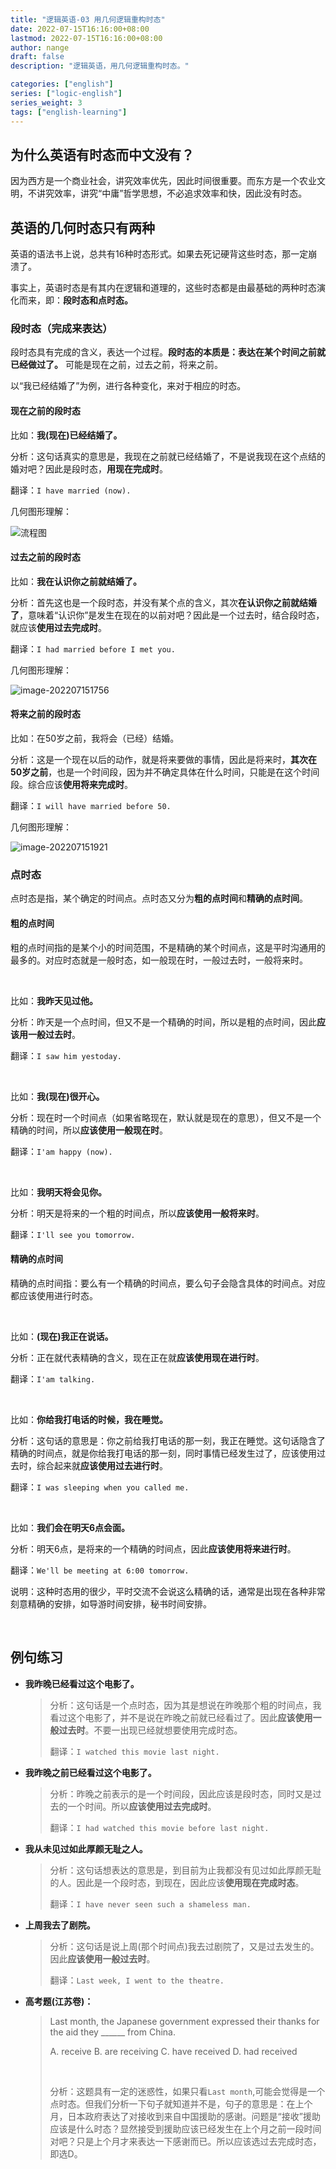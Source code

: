 ```yaml
---
title: "逻辑英语-03 用几何逻辑重构时态"
date: 2022-07-15T16:16:00+08:00
lastmod: 2022-07-15T16:16:00+08:00
author: nange
draft: false
description: "逻辑英语，用几何逻辑重构时态。"

categories: ["english"]
series: ["logic-english"]
series_weight: 3
tags: ["english-learning"]
---
```


## 为什么英语有时态而中文没有？

因为西方是一个商业社会，讲究效率优先，因此时间很重要。而东方是一个农业文明，不讲究效率，讲究“中庸”哲学思想，不必追求效率和快，因此没有时态。

## 英语的几何时态只有两种

英语的语法书上说，总共有16种时态形式。如果去死记硬背这些时态，那一定崩溃了。

事实上，英语时态是有其内在逻辑和道理的，这些时态都是由最基础的两种时态演化而来，即：**段时态和点时态。**

### 段时态（完成来表达）

段时态具有完成的含义，表达一个过程。**段时态的本质是：表达在某个时间之前就已经做过了。** 可能是现在之前，过去之前，将来之前。

以“我已经结婚了”为例，进行各种变化，来对于相应的时态。

#### 现在之前的段时态

比如：**我(现在)已经结婚了。**

分析：这句话真实的意思是，我现在之前就已经结婚了，不是说我现在这个点结的婚对吧？因此是段时态，**用现在完成时**。

翻译：`I have married (now). `

几何图形理解：

![流程图](/images/image-202207151720.jpg)

#### 过去之前的段时态

比如：**我在认识你之前就结婚了。**

分析：首先这也是一个段时态，并没有某个点的含义，其次**在认识你之前就结婚了**，意味着“认识你”是发生在现在的以前对吧？因此是一个过去时，结合段时态，就应该**使用过去完成时**。

翻译：`I had married before I met you.`

几何图形理解：

![image-202207151756](/images/image-202207151756-16578791723263.jpg)

#### 将来之前的段时态

比如：在50岁之前，我将会（已经）结婚。

分析：这是一个现在以后的动作，就是将来要做的事情，因此是将来时，**其次在50岁之前**，也是一个时间段，因为并不确定具体在什么时间，只能是在这个时间段。综合应该**使用将来完成时**。

翻译：`I will have married before 50.`

几何图形理解：

![image-202207151921](/images/image-202207151921.jpg)



### 点时态

点时态是指，某个确定的时间点。点时态又分为**粗的点时间**和**精确的点时间**。

#### 粗的点时间

粗的点时间指的是某个小的时间范围，不是精确的某个时间点，这是平时沟通用的最多的。对应时态就是一般时态，如一般现在时，一般过去时，一般将来时。

<br/>

比如：**我昨天见过他。**

分析：昨天是一个点时间，但又不是一个精确的时间，所以是粗的点时间，因此**应该用一般过去时**。

翻译：`I saw him yestoday.`

<br/>

比如：**我(现在)很开心。**

分析：现在时一个时间点（如果省略现在，默认就是现在的意思），但又不是一个精确的时间，所以**应该使用一般现在时**。

翻译：`I'am happy (now).`

<br/>

比如：**我明天将会见你。**

分析：明天是将来的一个粗的时间点，所以**应该使用一般将来时**。

翻译：`I'll see you tomorrow.`

#### 精确的点时间

精确的点时间指：要么有一个精确的时间点，要么句子会隐含具体的时间点。对应都应该使用进行时态。

<br/>

比如：**(现在)我正在说话。**

分析：正在就代表精确的含义，现在正在就**应该使用现在进行时**。

翻译：`I'am talking.`

<br/>

比如：**你给我打电话的时候，我在睡觉。**

分析：这句话的意思是：你之前给我打电话的那一刻，我正在睡觉。这句话隐含了精确的时间点，就是你给我打电话的那一刻，同时事情已经发生过了，应该使用过去时，综合起来就**应该使用过去进行时**。

翻译：`I was sleeping when you called me.`

<br/>

比如：**我们会在明天6点会面。**

分析：明天6点，是将来的一个精确的时间点，因此**应该使用将来进行时**。

翻译：`We'll be meeting at 6:00 tomorrow.`

说明：这种时态用的很少，平时交流不会说这么精确的话，通常是出现在各种非常刻意精确的安排，如导游时间安排，秘书时间安排。

<br/>

## 例句练习

* **我昨晚已经看过这个电影了。**

  > 分析：这句话是一个点时态，因为其是想说在昨晚那个粗的时间点，我看过这个电影了，并不是说在昨晚之前就已经看过了。因此**应该使用一般过去时**。不要一出现已经就想要使用完成时态。
  >
  > 翻译：`I watched this movie last night.`

* **我昨晚之前已经看过这个电影了。**

  > 分析：昨晚之前表示的是一个时间段，因此应该是段时态，同时又是过去的一个时间。所以**应该使用过去完成时**。
  >
  > 翻译：`I had watched this movie before last night.`

* **我从未见过如此厚颜无耻之人。**

  > 分析：这句话想表达的意思是，到目前为止我都没有见过如此厚颜无耻的人。因此是一个段时态，到现在，因此应该**使用现在完成时态**。
  >
  > 翻译：`I have never seen such a shameless man.`

* **上周我去了剧院。**

  > 分析：这句话是说上周(那个时间点)我去过剧院了，又是过去发生的。因此**应该使用一般过去时**。
  >
  > 翻译：`Last week, I went to the theatre.`

* **高考题(江苏卷)：**

  > Last month, the Japanese government expressed their thanks for the aid they ______ from China.
  >
  > A. receive 	B. are receiving     C. have received	D. had received
  >
  > <br/>
  >
  > 分析：这题具有一定的迷惑性，如果只看`Last month`,可能会觉得是一个点时态。但我们分析一下句子就知道并不是，句子的意思是：在上个月，日本政府表达了对接收到来自中国援助的感谢。问题是“接收”援助应该是什么时态？显然接受到援助应该已经发生在上个月之前一段时间对吧？只是上个月才来表达一下感谢而已。所以应该选过去完成时态，即选D。

  















